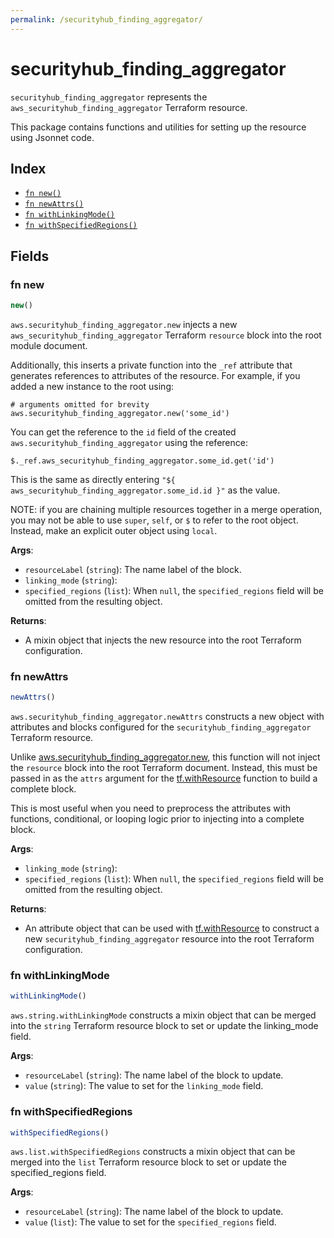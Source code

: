 ```yaml
---
permalink: /securityhub_finding_aggregator/
---
```


# securityhub_finding_aggregator

`securityhub_finding_aggregator` represents the `aws_securityhub_finding_aggregator` Terraform resource.



This package contains functions and utilities for setting up the resource using Jsonnet code.


## Index

* [`fn new()`](#fn-new)
* [`fn newAttrs()`](#fn-newattrs)
* [`fn withLinkingMode()`](#fn-withlinkingmode)
* [`fn withSpecifiedRegions()`](#fn-withspecifiedregions)

## Fields

### fn new

```ts
new()
```


`aws.securityhub_finding_aggregator.new` injects a new `aws_securityhub_finding_aggregator` Terraform `resource`
block into the root module document.

Additionally, this inserts a private function into the `_ref` attribute that generates references to attributes of the
resource. For example, if you added a new instance to the root using:

    # arguments omitted for brevity
    aws.securityhub_finding_aggregator.new('some_id')

You can get the reference to the `id` field of the created `aws.securityhub_finding_aggregator` using the reference:

    $._ref.aws_securityhub_finding_aggregator.some_id.get('id')

This is the same as directly entering `"${ aws_securityhub_finding_aggregator.some_id.id }"` as the value.

NOTE: if you are chaining multiple resources together in a merge operation, you may not be able to use `super`, `self`,
or `$` to refer to the root object. Instead, make an explicit outer object using `local`.

**Args**:
  - `resourceLabel` (`string`): The name label of the block.
  - `linking_mode` (`string`): 
  - `specified_regions` (`list`):  When `null`, the `specified_regions` field will be omitted from the resulting object.

**Returns**:
- A mixin object that injects the new resource into the root Terraform configuration.


### fn newAttrs

```ts
newAttrs()
```


`aws.securityhub_finding_aggregator.newAttrs` constructs a new object with attributes and blocks configured for the `securityhub_finding_aggregator`
Terraform resource.

Unlike [aws.securityhub_finding_aggregator.new](#fn-securityhubfindingaggregatornew), this function will not inject the `resource`
block into the root Terraform document. Instead, this must be passed in as the `attrs` argument for the
[tf.withResource](https://github.com/tf-libsonnet/core/tree/main/docs#fn-withresource) function to build a complete block.

This is most useful when you need to preprocess the attributes with functions, conditional, or looping logic prior to
injecting into a complete block.

**Args**:
  - `linking_mode` (`string`): 
  - `specified_regions` (`list`):  When `null`, the `specified_regions` field will be omitted from the resulting object.

**Returns**:
  - An attribute object that can be used with [tf.withResource](https://github.com/tf-libsonnet/core/tree/main/docs#fn-withresource) to construct a new `securityhub_finding_aggregator` resource into the root Terraform configuration.


### fn withLinkingMode

```ts
withLinkingMode()
```

`aws.string.withLinkingMode` constructs a mixin object that can be merged into the `string`
Terraform resource block to set or update the linking_mode field.



**Args**:
  - `resourceLabel` (`string`): The name label of the block to update.
  - `value` (`string`): The value to set for the `linking_mode` field.


### fn withSpecifiedRegions

```ts
withSpecifiedRegions()
```

`aws.list.withSpecifiedRegions` constructs a mixin object that can be merged into the `list`
Terraform resource block to set or update the specified_regions field.



**Args**:
  - `resourceLabel` (`string`): The name label of the block to update.
  - `value` (`list`): The value to set for the `specified_regions` field.
